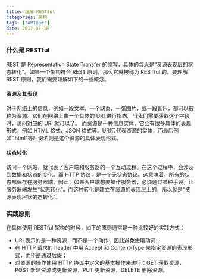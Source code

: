 ```yaml
---
title: 理解 RESTful
categories: 架构
tags: ["API设计"]
date: 2017-07-18
---
```


### 什么是 RESTful

REST 是 Representation State Transfer 的缩写，具体的含义是“资源表现层的状态转化”。如果一个架构符合 REST 原则，那么它就被称为 RESTful 的。要理解 REST 原则，我们需要理解如下的一些概念。

#### 资源及其表现
对于网络上的信息，例如一段文本，一个网页，一张图片，或一段音乐，都可以被称为资源。它们在网络上由一个具体的 URI 进行指向。当我们需要获取这个字段时，访问对应的 URI 就可以了。
而资源是一种信息实体，它会有很多具体的表现形式，例如 HTML 格式、JSON 格式等。URI只代表资源的实体，而最后例如“.html”等后缀名则是这个资源的具体表现形式。

#### 状态转化
访问一个网站，就代表了客户端和服务器的一个互动过程。在这个过程中，会涉及到数据和状态的变化。而 HTTP 协议，是一个无状态协议。这意味着，所有的状态都保存在服务器端。因此，如果客户端想要操作服务器，必须通过某种手段，让服务器端发生“状态转化”。而这种转化是建立在资源的表现层上的，所以就是“资源表现层状的态转化”。


### 实践原则
在具体使用 RESTful 架构的时候，如下的原则通常是一种比较好的实践方式：
- URI 表示的是一种资源，而不是一个动作，因此避免使用动词；
- 在 HTTP 请求的 header 中用 Accept 和 Content-Type 来指定资源的表现形式，而不是通过后缀；
- 对资源的操作使用 HTTP 协议中定义的基本操作来进行：GET 获取资源，POST 新建资源或更新资源，PUT 更新资源，DELETE 删除资源。
